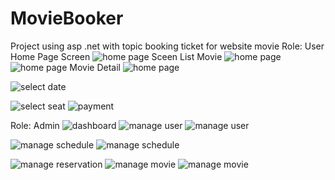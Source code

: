 # MovieBooker
Project using asp .net with topic booking ticket for website movie
Role: User
Home Page Screen 
![home page](https://res.cloudinary.com/dfxxqc3h8/image/upload/v1723218843/moviebookticket/d89ut1nrttxcsmxme20r.png)
Sceen List Movie 
![home page](https://res.cloudinary.com/dfxxqc3h8/image/upload/v1723218841/moviebookticket/ernqlojd7mtbmyj1drks.png)
![home page](https://res.cloudinary.com/dfxxqc3h8/image/upload/v1723218840/moviebookticket/jn3sggee9xpilhihhzpx.png)
Movie Detail
![home page](https://res.cloudinary.com/dfxxqc3h8/image/upload/v1723218841/moviebookticket/jges9gfnwqgpbu2aautc.png)

![select date](https://res.cloudinary.com/dfxxqc3h8/image/upload/v1723218841/moviebookticket/ilttauvb8ctjh9jvvpyk.png)

![select seat](https://res.cloudinary.com/dfxxqc3h8/image/upload/v1723218841/moviebookticket/dewlna8uqri7on8ee2rt.png)
![payment](https://res.cloudinary.com/dfxxqc3h8/image/upload/v1723218837/moviebookticket/sphugf1r4ib00peqllyi.png)


Role: Admin
![dashboard](https://res.cloudinary.com/dfxxqc3h8/image/upload/v1723218838/moviebookticket/ehldv8w5gxvktduclihb.png)
![manage user](https://res.cloudinary.com/dfxxqc3h8/image/upload/v1723218838/moviebookticket/mukuvx1x4nafcldmzzhx.png)
![manage user](https://res.cloudinary.com/dfxxqc3h8/image/upload/v1723218840/moviebookticket/ejft7lf7w546wbijgzh4.png)

![manage schedule](https://res.cloudinary.com/dfxxqc3h8/image/upload/v1723218841/moviebookticket/mrdeubh9llknhirzpgqv.png)
![manage schedule](https://res.cloudinary.com/dfxxqc3h8/image/upload/v1723218842/moviebookticket/gsmdwtkwmpopxjms4xdp.png)

![manage reservation](https://res.cloudinary.com/dfxxqc3h8/image/upload/v1723218841/moviebookticket/fadlaucojp3hhgt4uaon.png)
![manage movie](https://res.cloudinary.com/dfxxqc3h8/image/upload/v1723218839/moviebookticket/wzcxvlw1gs4w96mddgpy.png)
![manage movie](https://res.cloudinary.com/dfxxqc3h8/image/upload/v1723218842/moviebookticket/qvjha7xuqarccc7oozfe.png)
